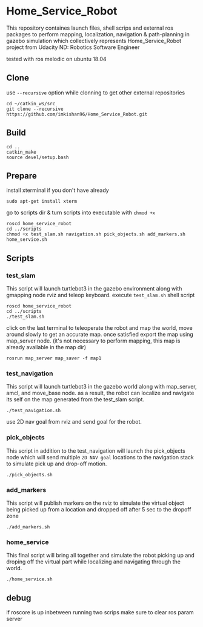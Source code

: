 # Home_Service_Robot
This repository containes launch files, shell scrips and external ros packages to perform mapping, localization, navigation & path-planning in gazebo simulation which collectively represents Home_Service_Robot project from Udacity ND: Robotics Software Engineer

tested with ros melodic on ubuntu 18.04

## Clone
use `--recursive` option while clonning to get other external repositories
```
cd ~/catkin_ws/src
git clone --recursive https://github.com/imkishan96/Home_Service_Robot.git

```
## Build

```
cd ..
catkin_make
source devel/setup.bash
```

## Prepare
install xterminal if you don't have already
```
sudo apt-get install xterm
```
go to scripts dir & turn scripts into executable with `chmod +x`
```
roscd home_service_robot
cd ../scripts
chmod +x test_slam.sh navigation.sh pick_objects.sh add_markers.sh home_service.sh 
```
## Scripts

### test_slam
This script will launch turtlebot3 in the gazebo environment along with gmapping node rviz and teleop keyboard. 
execute `test_slam.sh` shell script
```
roscd home_service_robot
cd ../scripts
./test_slam.sh
```
click on the last terminal to teleoperate the robot and map the world, move around slowly to get an accurate map. once satisfied export the map using map_server node. (it's not necessary to perform mapping, this map is already available in the map dir)
```
rosrun map_server map_saver -f map1
```
### test_navigation
This script will launch turtlebot3 in the gazebo world along with map_server, amcl, and move_base node. as a result, the robot can localize and navigate its self on the map generated from the test_slam script.
```
./test_navigation.sh
```
use 2D nav goal from rviz and send goal for the robot. 
### pick_objects
This script in addition to the test_navigation will launch the pick_objects node which will send multiple `2D NAV goal` locations to the navigation stack to simulate pick up and drop-off motion.
```
./pick_objects.sh
```
### add_markers
This script will publish markers on the rviz to simulate the virtual object being picked up from a location and dropped off after 5 sec to the dropoff zone
```
./add_markers.sh
```
### home_service
This final script will bring all together and simulate the robot picking up and droping off the virtual part while localizing and navigating through the world. 
```
./home_service.sh
```

## debug

if roscore is up inbetween running two scrips make sure to clear ros param server
